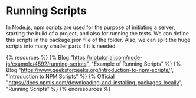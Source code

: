 # Running Scripts

In Node.js, npm scripts are used for the purpose of initiating a server, starting the build of a project, and also for running the tests. We can define this scripts in the package.json file of the folder. Also, we can split the huge scripts into many smaller parts if it is needed.

{% resources %}
  {% Blog "https://riptutorial.com/node-js/example/4592/running-scripts", "Example of Running Scripts" %}
  {% Blog "https://www.geeksforgeeks.org/introduction-to-npm-scripts/", "Introduction to NPM Scripts" %}
  {% Official "https://docs.npmjs.com/downloading-and-installing-packages-locally", "Running Scripts" %}
{% endresources %}
